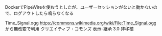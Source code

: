 DockerでPipeWireを使おうとしたが、ユーザーセッションがないと動かないので、ログアウトしたら鳴らなくなる

Time_Signal.ogg
https://commons.wikimedia.org/wiki/File:Time_Signal.ogg から無改変で利用
クリエイティブ・コモンズ 表示-継承 3.0 非移植
